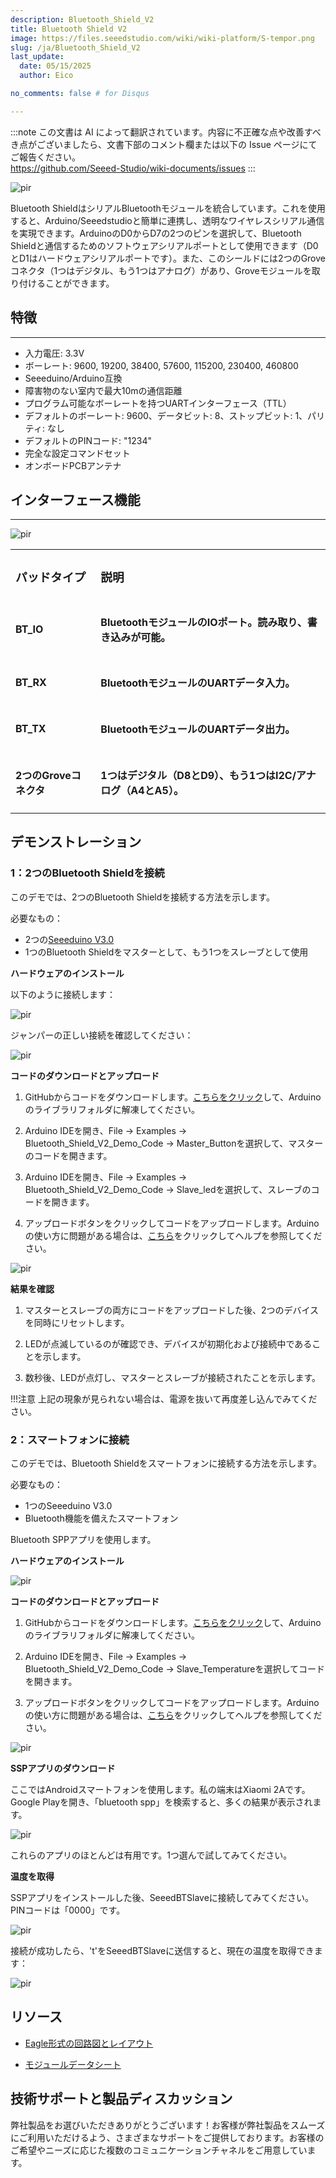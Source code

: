 ```yaml
---
description: Bluetooth_Shield_V2
title: Bluetooth Shield V2
image: https://files.seeedstudio.com/wiki/wiki-platform/S-tempor.png
slug: /ja/Bluetooth_Shield_V2
last_update:
  date: 05/15/2025
  author: Eico 

no_comments: false # for Disqus

---
```

:::note
この文書は AI によって翻訳されています。内容に不正確な点や改善すべき点がございましたら、文書下部のコメント欄または以下の Issue ページにてご報告ください。  
https://github.com/Seeed-Studio/wiki-documents/issues
:::

<p style={{textAlign: 'center'}}><img src="https://files.seeedstudio.com/wiki/Bluetooth_Shield_V2/img/Bluetooth_Shiled_v2.JPG" alt="pir" width={600} height="auto" /></p>

Bluetooth ShieldはシリアルBluetoothモジュールを統合しています。これを使用すると、Arduino/Seeedstudioと簡単に連携し、透明なワイヤレスシリアル通信を実現できます。ArduinoのD0からD7の2つのピンを選択して、Bluetooth Shieldと通信するためのソフトウェアシリアルポートとして使用できます（D0とD1はハードウェアシリアルポートです）。また、このシールドには2つのGroveコネクタ（1つはデジタル、もう1つはアナログ）があり、Groveモジュールを取り付けることができます。

## 特徴
---
* 入力電圧: 3.3V
* ボーレート: 9600, 19200, 38400, 57600, 115200, 230400, 460800
* Seeeduino/Arduino互換
* 障害物のない室内で最大10mの通信距離
* プログラム可能なボーレートを持つUARTインターフェース（TTL）
* デフォルトのボーレート: 9600、データビット: 8、ストップビット: 1、パリティ: なし
* デフォルトのPINコード: "1234"
* 完全な設定コマンドセット
* オンボードPCBアンテナ

## インターフェース機能
---

<p style={{textAlign: 'center'}}><img src="https://files.seeedstudio.com/wiki/Bluetooth_Shield_V2/img/Bluetooth_Shield_V2.0_K.jpg" alt="pir" width={600} height="auto" /></p>

<table align="center">
  <tbody>
  <tr>
    <td><h3>パッドタイプ</h3></td>
    <td><h3>説明</h3></td>
  </tr>
  <tr>
    <td><h4>BT_IO</h4></td>
    <td><h4>BluetoothモジュールのIOポート。読み取り、書き込みが可能。</h4></td>
  </tr>
  <tr>
    <td><h4>BT_RX</h4></td>
    <td><h4>BluetoothモジュールのUARTデータ入力。</h4></td>
  </tr>  
  <tr>
    <td><h4>BT_TX</h4></td>
    <td><h4>BluetoothモジュールのUARTデータ出力。</h4></td>
  </tr>
  <tr>
    <td><h4>2つのGroveコネクタ</h4></td>
    <td><h4>1つはデジタル（D8とD9）、もう1つはI2C/アナログ（A4とA5）。</h4></td>
  </tr>
  </tbody></table>


## デモンストレーション

### 1：2つのBluetooth Shieldを接続

このデモでは、2つのBluetooth Shieldを接続する方法を示します。

必要なもの：
- 2つの[Seeeduino V3.0](https://www.seeedstudio.com/depot/seeeduino-v30-atmega-328p-p-669.html?cPath=6_7)
- 1つのBluetooth Shieldをマスターとして、もう1つをスレーブとして使用

**ハードウェアのインストール**

以下のように接続します：
<p style={{textAlign: 'center'}}><img src="https://files.seeedstudio.com/wiki/Bluetooth_Shield_V2/img/Bluetooth_shield_demo_image0.png" alt="pir" width={600} height="auto" /></p>

ジャンパーの正しい接続を確認してください：
<p style={{textAlign: 'center'}}><img src="https://files.seeedstudio.com/wiki/Bluetooth_Shield_V2/img/Bluetooth_shield_demo_image4.jpg" alt="pir" width={600} height="auto" /></p>

**コードのダウンロードとアップロード**

1. GitHubからコードをダウンロードします。[こちらをクリック](https://github.com/Seeed-Studio/Bluetooth_Shield_V2_Demo_Code/archive/master.zip)して、Arduinoのライブラリフォルダに解凍してください。

2. Arduino IDEを開き、File -> Examples -> Bluetooth_Shield_V2_Demo_Code -> Master_Buttonを選択して、マスターのコードを開きます。

3. Arduino IDEを開き、File -> Examples -> Bluetooth_Shield_V2_Demo_Code -> Slave_ledを選択して、スレーブのコードを開きます。

4. アップロードボタンをクリックしてコードをアップロードします。Arduinoの使い方に問題がある場合は、[こちら](/ja/Getting_Started_with_Seeeduino)をクリックしてヘルプを参照してください。

<p style={{textAlign: 'center'}}><img src="https://files.seeedstudio.com/wiki/Bluetooth_Shield_V2/img/Bluetooth_ide_1.jpg" alt="pir" width={600} height="auto" /></p>

**結果を確認**

1. マスターとスレーブの両方にコードをアップロードした後、2つのデバイスを同時にリセットします。

2. LEDが点滅しているのが確認でき、デバイスが初期化および接続中であることを示します。

3. 数秒後、LEDが点灯し、マスターとスレーブが接続されたことを示します。

!!!注意
    上記の現象が見られない場合は、電源を抜いて再度差し込んでみてください。


### 2：スマートフォンに接続

このデモでは、Bluetooth Shieldをスマートフォンに接続する方法を示します。

必要なもの：
- 1つのSeeeduino V3.0
- Bluetooth機能を備えたスマートフォン

Bluetooth SPPアプリを使用します。

**ハードウェアのインストール**
<p style={{textAlign: 'center'}}><img src="https://files.seeedstudio.com/wiki/Bluetooth_Shield_V2/img/Bluetooth_shield_demo_image1.png" alt="pir" width={600} height="auto" /></p>

**コードのダウンロードとアップロード**

1. GitHubからコードをダウンロードします。[こちらをクリック](https://github.com/Seeed-Studio/Bluetooth_Shield_V2_Demo_Code/archive/master.zip)して、Arduinoのライブラリフォルダに解凍してください。

2. Arduino IDEを開き、File -> Examples -> Bluetooth_Shield_V2_Demo_Code -> Slave_Temperatureを選択してコードを開きます。

3. アップロードボタンをクリックしてコードをアップロードします。Arduinoの使い方に問題がある場合は、[こちら](//Getting_Started_with_Seeeduino)をクリックしてヘルプを参照してください。

<p style={{textAlign: 'center'}}><img src="https://files.seeedstudio.com/wiki/Bluetooth_Shield_V2/img/Bluetooth_Shield_Demo2.jpg" alt="pir" width={600} height="auto" /></p>

**SSPアプリのダウンロード**

ここではAndroidスマートフォンを使用します。私の端末はXiaomi 2Aです。Google Playを開き、「bluetooth spp」を検索すると、多くの結果が表示されます。
<p style={{textAlign: 'center'}}><img src="https://files.seeedstudio.com/wiki/Bluetooth_Shield_V2/img/Bluetooth_Shield_Find_spp.png" alt="pir" width={600} height="auto" /></p>

これらのアプリのほとんどは有用です。1つ選んで試してみてください。

**温度を取得**

SSPアプリをインストールした後、SeeedBTSlaveに接続してみてください。PINコードは「0000」です。
<p style={{textAlign: 'center'}}><img src="https://files.seeedstudio.com/wiki/Bluetooth_Shield_V2/img/Bluetooth_Shield_App_1.png" alt="pir" width={600} height="auto" /></p>

接続が成功したら、't'をSeeedBTSlaveに送信すると、現在の温度を取得できます：
<p style={{textAlign: 'center'}}><img src="https://files.seeedstudio.com/wiki/Bluetooth_Shield_V2/img/Bluetooth_Shield_get_temp.png" alt="pir" width={600} height="auto" /></p>

## リソース
*   [Eagle形式の回路図とレイアウト](https://files.seeedstudio.com/wiki/Bluetooth_Shield_V2/res/Buletooth_Shield_v2.0_sch_pcb.zip)

*   [モジュールデータシート](https://files.seeedstudio.com/wiki/Bluetooth_Shield_V2/res/Bluetooth_en.pdf)

## 技術サポートと製品ディスカッション
弊社製品をお選びいただきありがとうございます！お客様が弊社製品をスムーズにご利用いただけるよう、さまざまなサポートをご提供しております。お客様のご希望やニーズに応じた複数のコミュニケーションチャネルをご用意しています。

<div class="button_tech_support_container">
<a href="https://forum.seeedstudio.com/" class="button_forum"></a> 
<a href="https://www.seeedstudio.com/contacts" class="button_email"></a>
</div>

<div class="button_tech_support_container">
<a href="https://discord.gg/eWkprNDMU7" class="button_discord"></a> 
<a href="https://github.com/Seeed-Studio/wiki-documents/discussions/69" class="button_discussion"></a>
</div>